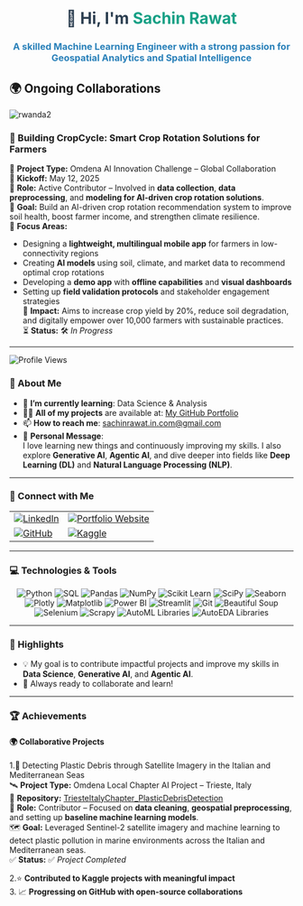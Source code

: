 
<h1 align="center" style="color: #2c3e50;">👋 Hi, I'm <span style="color: #16a085;">Sachin Rawat</span></h1>
<h3 align="center" style="color: #2980b9;">A skilled Machine Learning Engineer with a strong passion for Geospatial Analytics and Spatial Intelligence</h3>

## 🌍 Ongoing Collaborations
![rwanda2](https://github.com/user-attachments/assets/5f466b65-5f80-4daa-a24b-803c66b5118d)



### 🌾 Building CropCycle: Smart Crop Rotation Solutions for Farmers  
🤝 **Project Type:** Omdena AI Innovation Challenge – Global Collaboration  
🚀 **Kickoff:** May 12, 2025  
📌 **Role:** Active Contributor – Involved in **data collection**, **data preprocessing**, and **modeling for AI-driven crop rotation solutions**.  
🌱 **Goal:** Build an AI-driven crop rotation recommendation system to improve soil health, boost farmer income, and strengthen climate resilience.  
📲 **Focus Areas:**
- Designing a **lightweight, multilingual mobile app** for farmers in low-connectivity regions  
- Creating **AI models** using soil, climate, and market data to recommend optimal crop rotations  
- Developing a **demo app** with **offline capabilities** and **visual dashboards**  
- Setting up **field validation protocols** and stakeholder engagement strategies  
🧪 **Impact:** Aims to increase crop yield by 20%, reduce soil degradation, and digitally empower over 10,000 farmers with sustainable practices.  
⏳ **Status:** 🛠️ *In Progress*


---


<p align="left">
  <img src="https://komarev.com/ghpvc/?username=CodeByRawat&label=Profile%20Views&color=0e75b6&style=flat" alt="Profile Views" />
</p>

### 🌟 About Me  
- 🌱 **I’m currently learning**: Data Science & Analysis
- 👨‍💻 **All of my projects** are available at: [My GitHub Portfolio](https://github.com/CodeByRawat/)  
- 📫 **How to reach me**: sachinrawat.in.com@gmail.com  
  <!-- 🌐 **Check out my Portfolio Website**: [Visit Here](https://CodeByRawat.github.io/)-->  
- 💬 **Personal Message**:  
  I love learning new things and continuously improving my skills. I also explore **Generative AI**, **Agentic AI**, and dive deeper into fields like **Deep Learning (DL)** and **Natural Language Processing (NLP)**.

---
### 🤝 Connect with Me  
<p align="center">
<div>
  <table>
    <tr>
      <td>
        <a href="https://www.linkedin.com/in/sachin-rawat-5b1512149/" target="_blank">
          <img src="https://img.shields.io/badge/LinkedIn-Profile-blue?style=for-the-badge&logo=linkedin" alt="LinkedIn" />
        </a>
      </td>
      <td>
        <a href="https://github.com/CodeByRawat" target="_blank">
          <img src="https://img.shields.io/badge/Portfolio_Website-Website-blue?style=for-the-badge&logo=link" alt="Portfolio Website" />
        </a>
      </td>
    </tr>
    <tr>
      <td>
        <a href="https://github.com/CodeByRawat" target="_blank">
          <img src="https://img.shields.io/badge/GitHub-Profile-green?style=for-the-badge&logo=github" alt="GitHub" />
        </a>
      </td>
      <td>
        <a href="https://www.kaggle.com/datawithsachin" target="_blank">
          <img src="https://img.shields.io/badge/Kaggle-Profile-orange?style=for-the-badge&logo=kaggle" alt="Kaggle" />
        </a>
      </td>
    </tr>
  </table>
</div>
</p>

---

### 💻 Technologies & Tools  
<p align="center">
  <img src="https://img.shields.io/badge/-Python-3776AB?style=for-the-badge&logo=python&logoColor=white" alt="Python" />
  <img src="https://img.shields.io/badge/-SQL-336791?style=for-the-badge&logo=postgresql&logoColor=white" alt="SQL" />
  <img src="https://img.shields.io/badge/-Pandas-150458?style=for-the-badge&logo=pandas&logoColor=white" alt="Pandas" />
  <img src="https://img.shields.io/badge/-NumPy-013243?style=for-the-badge&logo=numpy&logoColor=white" alt="NumPy" />
  <img src="https://img.shields.io/badge/-Scikit_Learn-F7931E?style=for-the-badge&logo=scikit-learn&logoColor=white" alt="Scikit Learn" />
  <img src="https://img.shields.io/badge/-SciPy-8CAAE6?style=for-the-badge&logo=scipy&logoColor=white" alt="SciPy" />
  <img src="https://img.shields.io/badge/-Seaborn-FF6F61?style=for-the-badge&logoColor=white" alt="Seaborn" />
  <img src="https://img.shields.io/badge/-Plotly-3F4F75?style=for-the-badge&logo=plotly&logoColor=white" alt="Plotly" />
  <img src="https://img.shields.io/badge/-Matplotlib-20232A?style=for-the-badge&logo=matplotlib&logoColor=white" alt="Matplotlib" />
  <img src="https://img.shields.io/badge/-Power%20BI-F2C811?style=for-the-badge&logo=power-bi&logoColor=black" alt="Power BI" />
  <img src="https://img.shields.io/badge/-Streamlit-FF4B4B?style=for-the-badge&logo=streamlit&logoColor=white" alt="Streamlit" />
  <img src="https://img.shields.io/badge/-Git-F05032?style=for-the-badge&logo=git&logoColor=white" alt="Git" />
  <img src="https://img.shields.io/badge/-Beautiful_Soup-8A9296?style=for-the-badge&logo=beautifulsoup4&logoColor=white" alt="Beautiful Soup" />
  <img src="https://img.shields.io/badge/-Selenium-43B02A?style=for-the-badge&logo=selenium&logoColor=white" alt="Selenium" />
  <img src="https://img.shields.io/badge/-Scrapy-FF4C4C?style=for-the-badge&logo=scrapy&logoColor=white" alt="Scrapy" />
  <img src="https://img.shields.io/badge/-AutoML_Libraries-008000?style=for-the-badge&logo=automl&logoColor=white" alt="AutoML Libraries" />
  <img src="https://img.shields.io/badge/-AutoEDA_Libraries-4169E1?style=for-the-badge&logoColor=white" alt="AutoEDA Libraries" />
</p>

---

### 🚀 Highlights  
<!-- 🔍 Explore my detailed [Portfolio Website](https://codebyrawat.github.io/) to see my projects, and achievements! -->
- 💡 My goal is to contribute impactful projects and improve my skills in **Data Science**, **Generative AI**, and **Agentic AI**.
- 🎯 Always ready to collaborate and learn!

---

### 🏆 Achievements  

#### 🌍 Collaborative Projects
1.🔬 Detecting Plastic Debris through Satellite Imagery in the Italian and Mediterranean Seas  
    🛰️ **Project Type:** Omdena Local Chapter AI Project – Trieste, Italy  
    🔗 **Repository:** [TriesteItalyChapter_PlasticDebrisDetection](https://github.com/elena-andreini/TriesteItalyChapter_PlasticDebrisDetection)  
    📌 **Role:** Contributor – Focused on **data cleaning**, **geospatial preprocessing**, and setting up **baseline machine learning models**.  
    🗺️ **Goal:** Leveraged Sentinel-2 satellite imagery and machine learning to detect plastic pollution in marine environments across the Italian and Mediterranean seas.  
    ✅ **Status:** ✅ *Project Completed*

2.⭐ **Contributed to Kaggle projects with meaningful impact**  
3. 📈 **Progressing on GitHub with open-source collaborations**


